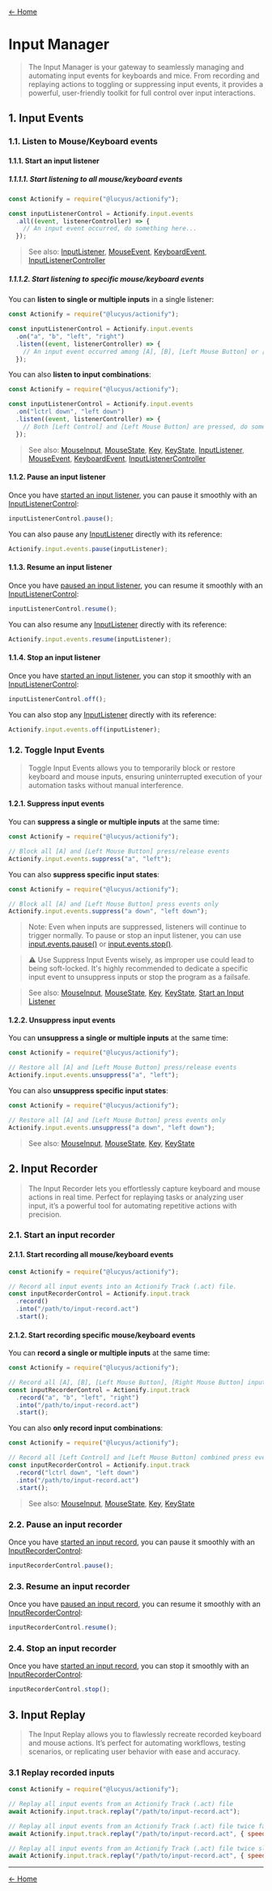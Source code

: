 [← Home](../README.md#features)

# Input Manager

> The Input Manager is your gateway to seamlessly managing and automating input events for keyboards and mice. From recording and replaying actions to toggling or suppressing input events, it provides a powerful, user-friendly toolkit for full control over input interactions.

## 1. Input Events

### 1.1. Listen to Mouse/Keyboard events

#### 1.1.1. Start an input listener

##### 1.1.1.1. Start listening to all mouse/keyboard events

```js
const Actionify = require("@lucyus/actionify");

const inputListenerControl = Actionify.input.events
  .all((event, listenerController) => {
    // An input event occurred, do something here...
  });
```

> See also: [InputListener](../src/types/event/input/input-listener/input-listener.type.ts), [MouseEvent](../src/types/event/mouse/mouse-event/mouse-event.type.ts), [KeyboardEvent](../src/types/event/keyboard/keyboard-event/keyboard-event.type.ts), [InputListenerController](../src/types/event/input/input-listener-controller/input-listener-controller.type.ts)

##### 1.1.1.2. Start listening to specific mouse/keyboard events

You can **listen to single or multiple inputs** in a single listener:
```js
const Actionify = require("@lucyus/actionify");

const inputListenerControl = Actionify.input.events
  .on("a", "b", "left", "right")
  .listen((event, listenerController) => {
    // An input event occurred among [A], [B], [Left Mouse Button] or [Right Mouse Button], do something here...
  });
```

You can also **listen to input combinations**:
```js
const Actionify = require("@lucyus/actionify");

const inputListenerControl = Actionify.input.events
  .on("lctrl down", "left down")
  .listen((event, listenerController) => {
    // Both [Left Control] and [Left Mouse Button] are pressed, do something here...
  });
```

> See also: [MouseInput](../src/types/event/mouse/mouse-input/mouse-input.type.ts), [MouseState](../src/types/event/mouse/mouse-state/mouse-state.type.ts), [Key](../src/data/key-to-virtual-key-code.map.ts), [KeyState](../src/types/event/keyboard/key-state/key-state.type.ts), [InputListener](../src/types/event/input/input-listener/input-listener.type.ts), [MouseEvent](../src/types/event/mouse/mouse-event/mouse-event.type.ts), [KeyboardEvent](../src/types/event/keyboard/keyboard-event/keyboard-event.type.ts), [InputListenerController](../src/types/event/input/input-listener-controller/input-listener-controller.type.ts)

#### 1.1.2. Pause an input listener

Once you have [started an input listener](#111-start-an-input-listener), you can pause it smoothly with an [InputListenerControl](#111-start-an-input-listener):

```js
inputListenerControl.pause();
```

You can also pause any [InputListener](../src/types/event/input/input-listener/input-listener.type.ts) directly with its reference:

```js
Actionify.input.events.pause(inputListener);
```

#### 1.1.3. Resume an input listener

Once you have [paused an input listener](#112-pause-an-input-listener), you can resume it smoothly with an [InputListenerControl](#111-start-an-input-listener):

```js
inputListenerControl.resume();
```

You can also resume any [InputListener](../src/types/event/input/input-listener/input-listener.type.ts) directly with its reference:

```js
Actionify.input.events.resume(inputListener);
```

#### 1.1.4. Stop an input listener

Once you have [started an input listener](#111-start-an-input-listener), you can stop it smoothly with an [InputListenerControl](#111-start-an-input-listener):

```js
inputListenerControl.off();
```

You can also stop any [InputListener](../src/types/event/input/input-listener/input-listener.type.ts) directly with its reference:

```js
Actionify.input.events.off(inputListener);
```

### 1.2. Toggle Input Events

> Toggle Input Events allows you to temporarily block or restore keyboard and mouse inputs, ensuring uninterrupted execution of your automation tasks without manual interference.

#### 1.2.1. Suppress input events

You can **suppress a single or multiple inputs** at the same time:
```js
const Actionify = require("@lucyus/actionify");

// Block all [A] and [Left Mouse Button] press/release events
Actionify.input.events.suppress("a", "left");
```

You can also **suppress specific input states**:
```js
const Actionify = require("@lucyus/actionify");

// Block all [A] and [Left Mouse Button] press events only
Actionify.input.events.suppress("a down", "left down");
```

> Note: Even when inputs are suppressed, listeners will continue to trigger normally. To pause or stop an input listener, you can use [input.events.pause()](#112-pause-an-input-listener) or [input.events.stop()](#114-stop-an-input-listener).

> ⚠️ Use Suppress Input Events wisely, as improper use could lead to being soft-locked. It's highly recommended to dedicate a specific input event to unsuppress inputs or stop the program as a failsafe.

> See also: [MouseInput](../src/types/event/mouse/mouse-input/mouse-input.type.ts), [MouseState](../src/types/event/mouse/mouse-state/mouse-state.type.ts), [Key](../src/data/key-to-virtual-key-code.map.ts), [KeyState](../src/types/event/keyboard/key-state/key-state.type.ts), [Start an Input Listener](#111-start-an-input-listener)

#### 1.2.2. Unsuppress input events

You can **unsuppress a single or multiple inputs** at the same time:
```js
const Actionify = require("@lucyus/actionify");

// Restore all [A] and [Left Mouse Button] press/release events
Actionify.input.events.unsuppress("a", "left");
```

You can also **unsuppress specific input states**:
```js
const Actionify = require("@lucyus/actionify");

// Restore all [A] and [Left Mouse Button] press events only
Actionify.input.events.unsuppress("a down", "left down");
```

> See also: [MouseInput](../src/types/event/mouse/mouse-input/mouse-input.type.ts), [MouseState](../src/types/event/mouse/mouse-state/mouse-state.type.ts), [Key](../src/data/key-to-virtual-key-code.map.ts), [KeyState](../src/types/event/keyboard/key-state/key-state.type.ts)

## 2. Input Recorder

> The Input Recorder lets you effortlessly capture keyboard and mouse actions in real time. Perfect for replaying tasks or analyzing user input, it’s a powerful tool for automating repetitive actions with precision.

### 2.1. Start an input recorder

#### 2.1.1. Start recording all mouse/keyboard events

```js
const Actionify = require("@lucyus/actionify");

// Record all input events into an Actionify Track (.act) file.
const inputRecorderControl = Actionify.input.track
  .record()
  .into("/path/to/input-record.act")
  .start();
```

#### 2.1.2. Start recording specific mouse/keyboard events

You can **record a single or multiple inputs** at the same time:
```js
const Actionify = require("@lucyus/actionify");

// Record all [A], [B], [Left Mouse Button], [Right Mouse Button] input events into an Actionify Track (.act) file.
const inputRecorderControl = Actionify.input.track
  .record("a", "b", "left", "right")
  .into("/path/to/input-record.act")
  .start();
```

You can also **only record input combinations**:
```js
const Actionify = require("@lucyus/actionify");

// Record all [Left Control] and [Left Mouse Button] combined press events into an Actionify Track (.act) file.
const inputRecorderControl = Actionify.input.track
  .record("lctrl down", "left down")
  .into("/path/to/input-record.act")
  .start();
```

> See also: [MouseInput](../src/types/event/mouse/mouse-input/mouse-input.type.ts), [MouseState](../src/types/event/mouse/mouse-state/mouse-state.type.ts), [Key](../src/data/key-to-virtual-key-code.map.ts), [KeyState](../src/types/event/keyboard/key-state/key-state.type.ts)

### 2.2. Pause an input recorder

Once you have [started an input record](#21-start-an-input-recorder), you can pause it smoothly with an [InputRecorderControl](#21-start-an-input-recorder):

```js
inputRecorderControl.pause();
```

### 2.3. Resume an input recorder

Once you have [paused an input record](#22-pause-an-input-recorder), you can resume it smoothly with an [InputRecorderControl](#21-start-an-input-recorder):

```js
inputRecorderControl.resume();
```

### 2.4. Stop an input recorder

Once you have [started an input record](#21-start-an-input-recorder), you can stop it smoothly with an [InputRecorderControl](#21-start-an-input-recorder):

```js
inputRecorderControl.stop();
```

## 3. Input Replay

> The Input Replay allows you to flawlessly recreate recorded keyboard and mouse actions. It’s perfect for automating workflows, testing scenarios, or replicating user behavior with ease and accuracy.

### 3.1 Replay recorded inputs

```js
const Actionify = require("@lucyus/actionify");

// Replay all input events from an Actionify Track (.act) file
await Actionify.input.track.replay("/path/to/input-record.act");

// Replay all input events from an Actionify Track (.act) file twice faster
await Actionify.input.track.replay("/path/to/input-record.act", { speed: 2 });

// Replay all input events from an Actionify Track (.act) file twice slower
await Actionify.input.track.replay("/path/to/input-record.act", { speed: 0.5 });
```

---

[← Home](../README.md#features)
